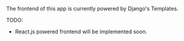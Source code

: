 The frontend of this app is currently powered by Django's Templates. 

TODO:
- React.js powered frontend will be implemented soon.
